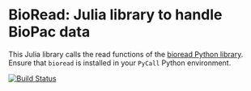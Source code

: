 # BioRead: Julia library to handle BioPac data


This Julia library calls the read functions of the [bioread Python library](https://pypi.org/project/bioread/). Ensure that `bioread` is installed in your `PyCall` Python environment.


[![Build Status](https://github.com/lindemann09/BioRead.jl/actions/workflows/CI.yml/badge.svg?branch=main)](https://github.com/lindemann09/BioRead.jl/actions/workflows/CI.yml?query=branch%3Amain)
